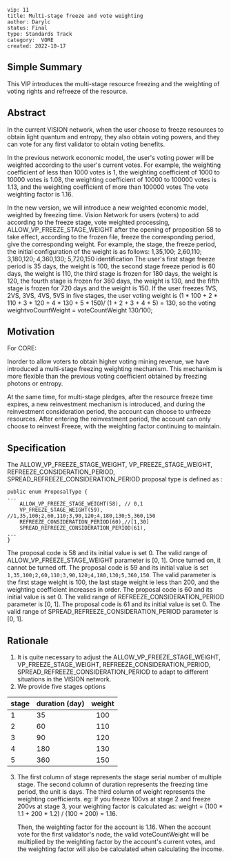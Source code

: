```
vip: 11
title: Multi-stage freeze and vote weighting
author: Darylc
status: Final
type: Standards Track
category:  VORE
created: 2022-10-17
``` 

## Simple Summary

This VIP introduces the multi-stage resource freezing and the weighting of voting rights and refreeze of the resource.

## Abstract

In the current VISION network, when the user choose to freeze resources to obtain light quantum and entropy, they also obtain voting powers, and they can vote for any first validator to obtain voting benefits. 

In the previous network economic model, the user's voting power will be weighted according to the user's current votes. For example, the weighting coefficient of less than 1000 votes is 1, the weighting coefficient of 1000 to 10000 votes is 1.08, the weighting coefficient of 10000 to 100000 votes is 1.13, and the weighting coefficient of more than 100000 votes The vote weighting factor is 1.16. 

In the new version, we will introduce a new weighted economic model, weighted by freezing time. Vision Network for users (voters) to add according to the freeze stage, vote weighted processing, ALLOW_VP_FREEZE_STAGE_WEIGHT after the opening of proposition 58 to take effect, according to the frozen file, freeze the corresponding period, give the corresponding weight. For example, the stage, the freeze period, the initial configuration of the weight is as follows: 1,35,100; 2,60,110; 3,180,120; 4,360,130; 5,720,150 identification The user's first stage freeze period is 35 days, the weight is 100, the second stage freeze period is 60 days, the weight is 110, the third stage is frozen for 180 days, the weight is 120, the fourth stage is frozen for 360 days, the weight is 130, and the fifth stage is frozen for 720 days and the weight is 150. If the user freezes 1VS, 2VS, 3VS, 4VS, 5VS in five stages, the user voting weight is (1 * 100 + 2 * 110 + 3 * 120 + 4 * 130 + 5 * 150)/ (1 + 2 + 3 + 4 + 5) = 130, so the voting weightvoCountWeight = voteCountWeight 130/100;

## Motivation
For CORE:

Inorder to allow voters to obtain higher voting mining revenue, we have introduced a multi-stage freezing weighting mechanism. This mechanism is more flexible than the previous voting coefficient obtained by freezing photons or entropy.

At the same time, for multi-stage pledges, after the resource freeze time expires, a new reinvestment mechanism is introduced, and during the reinvestment consideration period, the account can choose to unfreeze resources. After entering the reinvestment period, the account can only choose to reinvest Freeze, with the weighting factor continuing to maintain.

## Specification
The ALLOW_VP_FREEZE_STAGE_WEIGHT, VP_FREEZE_STAGE_WEIGHT, REFREEZE_CONSIDERATION_PERIOD, SPREAD_REFREEZE_CONSIDERATION_PERIOD proposal type is defined as :
```
public enum ProposalType {
...
    ALLOW_VP_FREEZE_STAGE_WEIGHT(58), // 0,1
    VP_FREEZE_STAGE_WEIGHT(59), //1,35,100;2,60,110;3,90,120;4,180,130;5,360,150
    REFREEZE_CONSIDERATION_PERIOD(60),//[1,30]
    SPREAD_REFREEZE_CONSIDERATION_PERIOD(61),
...
}
```
The proposal code is 58 and its initial value is set 0. The valid range of ALLOW_VP_FREEZE_STAGE_WEIGHT parameter is [0, 1]. Once turned on, it cannot be turned off.
The proposal code is 59 and its initial value is set ```1,35,100;2,60,110;3,90,120;4,180,130;5,360,150```. The valid parameter is the first stage weight is 100, the last stage weight ie less than 200, and the weighting coefficient increases in order.
The proposal code is 60 and its initial value is set 0. The valid range of REFREEZE_CONSIDERATION_PERIOD parameter is [0, 1]. 
The proposal code is 61 and its initial value is set 0. The valid range of SPREAD_REFREEZE_CONSIDERATION_PERIOD parameter is [0, 1].


## Rationale

1. It is quite necessary to adjust the ALLOW_VP_FREEZE_STAGE_WEIGHT, VP_FREEZE_STAGE_WEIGHT, REFREEZE_CONSIDERATION_PERIOD, SPREAD_REFREEZE_CONSIDERATION_PERIOD to adapt to different situations in the VISION network.
2. We provide five stages options

| stage | duration (day) | weight |
|-------|:---------------|:------:|
| 1     | 35             |  100   |
| 2     | 60             |  110   |
| 3     | 90             |  120   |
| 4     | 180            |  130   |
| 5     | 360            |  150   |

3. The first column of stage represents the stage serial number of multiple stage. The second column of duration represents the freezing time period, the unit is days. The third column of weight represents the weighting coefficients. eg: If you freeze 100vs at stage 2 and freeze 200vs at stage 3, your weighting factor is calculated as:
   weight = (100 * 1.1 + 200 * 1.2) / (100 + 200) = 1.16. 
   
   Then, the weighting factor for the account is 1.16. When the account vote for the first validator's node, the valid voteCountWeight will be multiplied by the weighting factor by the account's current votes, and the weighting factor will also be calculated when calculating the income.
